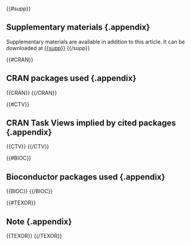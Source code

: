 {{#supp}}
## Supplementary materials {.appendix}

Supplementary materials are available in addition to this article. It can be downloaded at 
[{{supp}}]({{supp}})
{{/supp}}

{{#CRAN}}
## CRAN packages used {.appendix}

{{CRAN}}
{{/CRAN}}

{{#CTV}}
## CRAN Task Views implied by cited packages {.appendix}

{{CTV}}
{{/CTV}}

{{#BIOC}}
## Bioconductor packages used {.appendix}

{{BIOC}}
{{/BIOC}}

{{#TEXOR}}
## Note {.appendix}

{{TEXOR}}
{{/TEXOR}}


